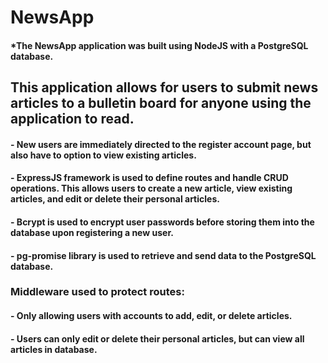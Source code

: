 # NewsApp

#### *The NewsApp application was built using NodeJS with a PostgreSQL database. 

## This application allows for users to submit news articles to a bulletin board for anyone using the application to read. 
#### - New users are immediately directed to the register account page, but also have to option to view existing articles.

#### - ExpressJS framework is used to define routes and handle CRUD operations. This allows users to create a new article, view existing articles, and edit or delete their personal articles.

#### - Bcrypt is used to encrypt user passwords before storing them into the database upon registering a new user.

#### - pg-promise library is used to retrieve and send data to the PostgreSQL database. 

### Middleware used to protect routes:

#### - Only allowing users with accounts to add, edit, or delete articles. 
#### - Users can only edit or delete their personal articles, but can view all articles in database.  

 
